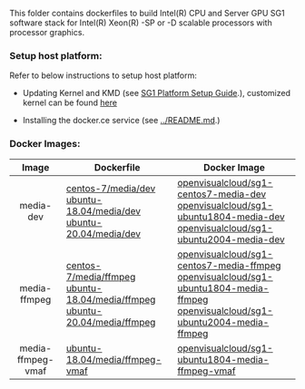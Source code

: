 

This folder contains dockerfiles to build Intel(R) CPU and Server GPU SG1 software stack for Intel(R) Xeon(R) -SP or -D scalable processors with processor graphics.

### Setup host platform:

Refer to below instructions to setup host platform:
- Updating Kernel and KMD (see [SG1 Platform Setup Guide](https://cdrdv2.intel.com/v1/dl/getContent/632320?wapkw=SG1).), customized kernel can be found [here](https://github.com/intel-gpu/kernel)  

- Installing the docker.ce service (see [../README.md](../README.md).)

### Docker Images:

|Image|Dockerfile|Docker Image|
|:-:|---|---|
|media-dev|[centos-7/media/dev](centos-7/media/dev)<br>[ubuntu-18.04/media/dev](ubuntu-18.04/media/dev)<br>[ubuntu-20.04/media/dev](ubuntu-20.04/media/dev)|[openvisualcloud/sg1-centos7-media-dev](https://hub.docker.com/r/openvisualcloud/sg1-centos7-media-dev)<br>[openvisualcloud/sg1-ubuntu1804-media-dev](https://hub.docker.com/r/openvisualcloud/sg1-ubuntu1804-media-dev)<br>[openvisualcloud/sg1-ubuntu2004-media-dev](https://hub.docker.com/r/openvisualcloud/sg1-ubuntu2004-media-dev)|
|media-ffmpeg|[centos-7/media/ffmpeg](centos-7/media/ffmpeg)<br>[ubuntu-18.04/media/ffmpeg](ubuntu-18.04/media/ffmpeg)<br>[ubuntu-20.04/media/ffmpeg](ubuntu-20.04/media/ffmpeg)|[openvisualcloud/sg1-centos7-media-ffmpeg](https://hub.docker.com/r/openvisualcloud/sg1-centos7-media-ffmpeg)<br>[openvisualcloud/sg1-ubuntu1804-media-ffmpeg](https://hub.docker.com/r/openvisualcloud/sg1-ubuntu1804-media-ffmpeg)<br>[openvisualcloud/sg1-ubuntu2004-media-ffmpeg](https://hub.docker.com/r/openvisualcloud/sg1-ubuntu2004-media-ffmpeg)|
|media-ffmpeg-vmaf|[ubuntu-18.04/media/ffmpeg-vmaf](ubuntu-18.04/media/ffmpeg-vmaf)|[openvisualcloud/sg1-ubuntu1804-media-ffmpeg-vmaf](https://hub.docker.com/r/openvisualcloud/sg1-ubuntu1804-media-ffmpeg-vmaf)|

